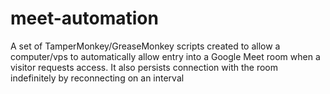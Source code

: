 # meet-automation
A set of TamperMonkey/GreaseMonkey scripts created to allow a computer/vps to automatically allow entry into a Google Meet room when a visitor requests access. It also persists connection with the room indefinitely by reconnecting on an interval
